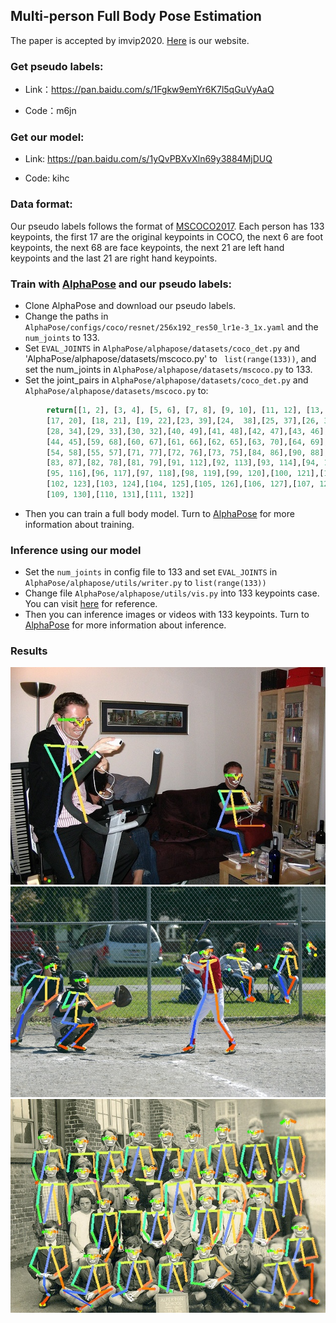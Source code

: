 ## Multi-person Full Body Pose Estimation
The paper is accepted by imvip2020. [Here]() is our website.

### Get pseudo labels:
* Link：https://pan.baidu.com/s/1Fgkw9emYr6K7l5qGuVyAaQ

* Code：m6jn

### Get our model:
* Link: https://pan.baidu.com/s/1yQvPBXvXln69y3884MjDUQ

* Code: kihc

### Data format:
Our pseudo labels follows the format of [MSCOCO2017](https://cocodataset.org/#home). Each person has 133 keypoints, the first 17 are the original keypoints in COCO, the next 6 are foot keypoints, the next 68 are face keypoints, the next 21 are left hand keypoints and the last 21 are right hand keypoints.

### Train with [AlphaPose](https://github.com/MVIG-SJTU/AlphaPose/) and our pseudo labels:
- Clone AlphaPose and download our pseudo labels.
- Change the paths in `AlphaPose/configs/coco/resnet/256x192_res50_lr1e-3_1x.yaml` and the `num_joints` to 133.
- Set `EVAL_JOINTS` in `AlphaPose/alphapose/datasets/coco_det.py` and 'AlphaPose/alphapose/datasets/mscoco.py' to ` list(range(133))`, and set the num_joints in `AlphaPose/alphapose/datasets/mscoco.py` to 133.
- Set the joint_pairs in `AlphaPose/alphapose/datasets/coco_det.py` and `AlphaPose/alphapose/datasets/mscoco.py` to:
```python
        return[[1, 2], [3, 4], [5, 6], [7, 8], [9, 10], [11, 12], [13, 14], [15, 16], 
        [17, 20], [18, 21], [19, 22],[23, 39],[24,  38],[25, 37],[26, 36],[27, 35],
        [28, 34],[29, 33],[30, 32],[40, 49],[41, 48],[42, 47],[43, 46],
        [44, 45],[59, 68],[60, 67],[61, 66],[62, 65],[63, 70],[64, 69],
        [54, 58],[55, 57],[71, 77],[72, 76],[73, 75],[84, 86],[90, 88],
        [83, 87],[82, 78],[81, 79],[91, 112],[92, 113],[93, 114],[94, 115],
        [95, 116],[96, 117],[97, 118],[98, 119],[99, 120],[100, 121],[101, 122],
        [102, 123],[103, 124],[104, 125],[105, 126],[106, 127],[107, 128],[108, 129],
        [109, 130],[110, 131],[111, 132]]
```
- Then you can train a full body model. Turn to [AlphaPose](https://github.com/MVIG-SJTU/AlphaPose#quick-start) for more information about training.

### Inference using our model
- Set the `num_joints` in config file to 133 and set `EVAL_JOINTS` in `AlphaPose/alphapose/utils/writer.py` to `list(range(133))`
- Change file `AlphaPose/alphapose/utils/vis.py` into 133 keypoints case. You can visit [here](https://github.com/HaoyiZhu/AlphaPose/blob/master/alphapose/utils/vis.py) for reference.
- Then you can inference images or videos with 133 keypoints. Turn to [AlphaPose](https://github.com/MVIG-SJTU/AlphaPose#quick-start) for more information about inference.

### Results
<p align='center'>
    <img src="res/res0.jpg">
    <img src="res/res1.jpg">
    <img src="res/res2.jpg">
</p>